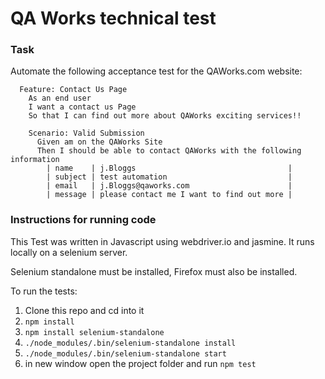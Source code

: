 # QA Works technical test

### Task
Automate the following acceptance test for the QAWorks.com website:

```
  Feature: Contact Us Page
    As an end user
    I want a contact us Page
    So that I can find out more about QAWorks exciting services!!

    Scenario: Valid Submission
      Given am on the QAWorks Site
      Then I should be able to contact QAWorks with the following information
        | name    | j.Bloggs                                  |
        | subject | test automation                           |
        | email   | j.Bloggs@qaworks.com                      |
        | message | please contact me I want to find out more |
```

### Instructions for running code

This Test was written in Javascript using webdriver.io and jasmine. It runs
locally on a selenium server.

Selenium standalone must be installed, Firefox must also be installed.

To run the tests:
1. Clone this repo and cd into it
2. ```npm install```
3. ```npm install selenium-standalone```
4. ```./node_modules/.bin/selenium-standalone install```
5. ```./node_modules/.bin/selenium-standalone start```
6. in new window open the project folder and run ```npm test```
